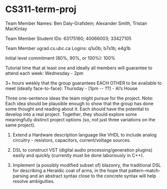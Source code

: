 # CS311-term-proj

Team Member Names: Ben Daly-Grafstein; Alexander Smith, Tristan MacKinlay

Team Member Student IDs: 63175160; 40066003; 33427105

Team Member ugrad.cs.ubc.ca Logins: q1u0b; b7s1b; e4g1b

Initial level commitment (80%, 90%, or 100%): 100%

Tutorial time that at least one and ideally all members will guarantee to attend
each week: Wednesday - 2pm

3+ hours weekly that the group guarantees EACH OTHER to be available
to meet (ideally face-to-face): Thursday -  [1pm -- ??]  - Al’s House

Three one-sentence ideas the team might pursue for the project. Note:
Each idea should be plausible enough to show that the group has done
some thought and reading about it. Each should have the potential to
develop into a real project. Together, they should explore some
meaningfully distinct project options (so, not just three variations
on the same project).

1. Extend a Hardware description language like VHDL to include analog circuitry - resistors, capacitors, current/voltage sources.

2. DSL to construct VST (digital audio processing/generation plugins) easily and quickly (currently must be done laboriously in C++).

3. Implement (a possibly modified subset of) blazonry, the traditional DSL for describing a Heraldic coat of arms, in the hope that pattern-match-parsing and an abstract syntax close to the concrete syntax will help resolve ambiguities.
